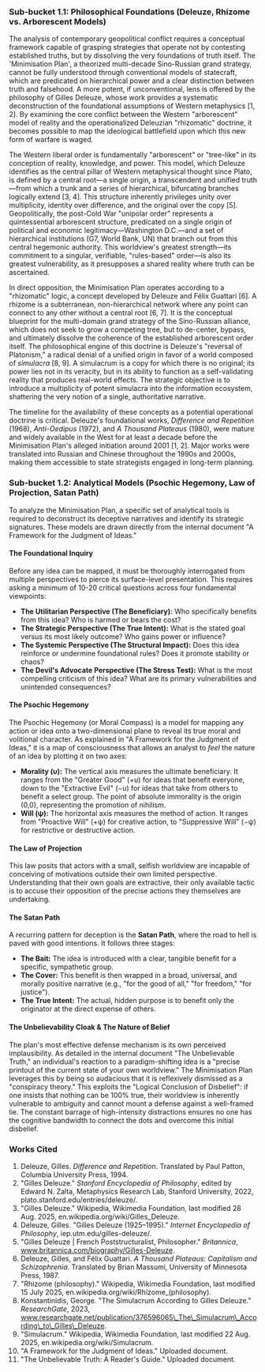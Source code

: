 ### **Sub-bucket 1.1: Philosophical Foundations (Deleuze, Rhizome vs. Arborescent Models)**

The analysis of contemporary geopolitical conflict requires a conceptual framework capable of grasping strategies that operate not by contesting established truths, but by dissolving the very foundations of truth itself. The 'Minimisation Plan', a theorized multi-decade Sino-Russian grand strategy, cannot be fully understood through conventional models of statecraft, which are predicated on hierarchical power and a clear distinction between truth and falsehood. A more potent, if unconventional, lens is offered by the philosophy of Gilles Deleuze, whose work provides a systematic deconstruction of the foundational assumptions of Western metaphysics \[1, 2\]. By examining the core conflict between the Western "arborescent" model of reality and the operationalized Deleuzian "rhizomatic" doctrine, it becomes possible to map the ideological battlefield upon which this new form of warfare is waged.

The Western liberal order is fundamentally "arborescent" or "tree-like" in its conception of reality, knowledge, and power. This model, which Deleuze identifies as the central pillar of Western metaphysical thought since Plato, is defined by a central root—a single origin, a transcendent and unified truth—from which a trunk and a series of hierarchical, bifurcating branches logically extend \[3, 4\]. This structure inherently privileges unity over multiplicity, identity over difference, and the original over the copy \[5\]. Geopolitically, the post-Cold War "unipolar order" represents a quintessential arborescent structure, predicated on a single origin of political and economic legitimacy—Washington D.C.—and a set of hierarchical institutions (G7, World Bank, UN) that branch out from this central hegemonic authority. This worldview's greatest strength—its commitment to a singular, verifiable, "rules-based" order—is also its greatest vulnerability, as it presupposes a shared reality where truth can be ascertained.

In direct opposition, the Minimisation Plan operates according to a "rhizomatic" logic, a concept developed by Deleuze and Félix Guattari \[6\]. A rhizome is a subterranean, non-hierarchical network where any point can connect to any other without a central root \[6, 7\]. It is the conceptual blueprint for the multi-domain grand strategy of the Sino-Russian alliance, which does not seek to grow a competing tree, but to de-center, bypass, and ultimately dissolve the coherence of the established arborescent order itself. The philosophical engine of this doctrine is Deleuze's "reversal of Platonism," a radical denial of a unified origin in favor of a world composed of *simulacra* \[8, 9\]. A simulacrum is a copy for which there is no original; its power lies not in its veracity, but in its ability to function as a self-validating reality that produces real-world effects. The strategic objective is to introduce a multiplicity of potent simulacra into the information ecosystem, shattering the very notion of a single, authoritative narrative.

The timeline for the availability of these concepts as a potential operational doctrine is critical. Deleuze's foundational works, *Difference and Repetition* (1968), *Anti-Oedipus* (1972), and *A Thousand Plateaus* (1980), were mature and widely available in the West for at least a decade before the Minimisation Plan's alleged initiation around 2001 \[1, 2\]. Major works were translated into Russian and Chinese throughout the 1990s and 2000s, making them accessible to state strategists engaged in long-term planning.

### **Sub-bucket 1.2: Analytical Models (Psochic Hegemony, Law of Projection, Satan Path)**

To analyze the Minimisation Plan, a specific set of analytical tools is required to deconstruct its deceptive narratives and identify its strategic signatures. These models are drawn directly from the internal document "A Framework for the Judgment of Ideas."

#### **The Foundational Inquiry**

Before any idea can be mapped, it must be thoroughly interrogated from multiple perspectives to pierce its surface-level presentation. This requires asking a minimum of 10-20 critical questions across four fundamental viewpoints:

* **The Utilitarian Perspective (The Beneficiary):** Who specifically benefits from this idea? Who is harmed or bears the cost?  
* **The Strategic Perspective (The True Intent):** What is the stated goal versus its most likely outcome? Who gains power or influence?  
* **The Systemic Perspective (The Structural Impact):** Does this idea reinforce or undermine foundational rules? Does it promote stability or chaos?  
* **The Devil's Advocate Perspective (The Stress Test):** What is the most compelling criticism of this idea? What are its primary vulnerabilities and unintended consequences?

#### **The Psochic Hegemony**

The Psochic Hegemony (or Moral Compass) is a model for mapping any action or idea onto a two-dimensional plane to reveal its true moral and volitional character. As explained in "A Framework for the Judgment of Ideas," it is a map of consciousness that allows an analyst to *feel* the nature of an idea by plotting it on two axes:

* **Morality (υ):** The vertical axis measures the ultimate beneficiary. It ranges from the "Greater Good" (+υ) for ideas that benefit everyone, down to the "Extractive Evil" (−υ) for ideas that take from others to benefit a select group. The point of absolute immorality is the origin (0,0), representing the promotion of nihilism.  
* **Will (ψ):** The horizontal axis measures the method of action. It ranges from "Proactive Will" (+ψ) for creative action, to "Suppressive Will" (−ψ) for restrictive or destructive action.

#### **The Law of Projection**

This law posits that actors with a small, selfish worldview are incapable of conceiving of motivations outside their own limited perspective. Understanding that their own goals are extractive, their only available tactic is to accuse their opposition of the precise actions they themselves are undertaking.

#### **The Satan Path**

A recurring pattern for deception is the **Satan Path**, where the road to hell is paved with good intentions. It follows three stages:

* **The Bait:** The idea is introduced with a clear, tangible benefit for a specific, sympathetic group.  
* **The Cover:** This benefit is then wrapped in a broad, universal, and morally positive narrative (e.g., "for the good of all," "for freedom," "for justice").  
* **The True Intent:** The actual, hidden purpose is to benefit only the originator at the direct expense of others.

#### **The Unbelievability Cloak & The Nature of Belief**

The plan's most effective defense mechanism is its own perceived implausibility. As detailed in the internal document "The Unbelievable Truth," an individual's reaction to a paradigm-shifting idea is a "precise printout of the current state of your own worldview." The Minimisation Plan leverages this by being so audacious that it is reflexively dismissed as a "conspiracy theory." This exploits the "Logical Conclusion of Disbelief": if one insists that nothing can be 100% true, their worldview is inherently vulnerable to ambiguity and cannot mount a defense against a well-framed lie. The constant barrage of high-intensity distractions ensures no one has the cognitive bandwidth to connect the dots and overcome this initial disbelief.

### **Works Cited**

1. Deleuze, Gilles. *Difference and Repetition*. Translated by Paul Patton, Columbia University Press, 1994\.  
2. "Gilles Deleuze." *Stanford Encyclopedia of Philosophy*, edited by Edward N. Zalta, Metaphysics Research Lab, Stanford University, 2022, plato.stanford.edu/entries/deleuze/.  
3. "Gilles Deleuze." Wikipedia, Wikimedia Foundation, last modified 28 Aug. 2025, en.wikipedia.org/wiki/Gilles\_Deleuze.  
4. Deleuze, Gilles. "Gilles Deleuze (1925–1995)." *Internet Encyclopedia of Philosophy*, iep.utm.edu/gilles-deleuze/.  
5. "Gilles Deleuze | French Poststructuralist, Philosopher." *Britannica*, www.britannica.com/biography/Gilles-Deleuze.  
6. Deleuze, Gilles, and Félix Guattari. *A Thousand Plateaus: Capitalism and Schizophrenia*. Translated by Brian Massumi, University of Minnesota Press, 1987\.  
7. "Rhizome (philosophy)." Wikipedia, Wikimedia Foundation, last modified 15 July 2025, en.wikipedia.org/wiki/Rhizome\_(philosophy).  
8. Konstantinidis, George. "The Simulacrum According to Gilles Deleuze." *ResearchGate*, 2023, www.researchgate.net/publication/376596065\_The\_Simulacrum\_According\_to\_Gilles\_Deleuze.  
9. "Simulacrum." Wikipedia, Wikimedia Foundation, last modified 22 Aug. 2025, en.wikipedia.org/wiki/Simulacrum.  
10. "A Framework for the Judgment of Ideas." Uploaded document.  
11. "The Unbelievable Truth: A Reader's Guide." Uploaded document.